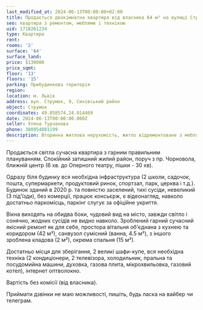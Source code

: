 ```yaml
---
last_modified_at: 2024-06-13T00:00:00+02:00
title: Продається двокімнатна квартира від власника 64 м² на вулиці Струмок
seo: квартира з ремонтом, меблями і технікою
uid: 1718261234
type: Квартира
rent:
rooms: '2'
surface: '64'
surface_land:
price: $130000
price_sqmt:
floor: '13'
floors: '15'
parking: Прибудинкова територія
region:
location: м. Львів
address: вул. Струмок, 9, Сихівський район
object: Струмок
coordinates: 49.858574,24.014469
date: 2024-06-13T00:00:00.000Z
seller: Уляна Турчанова
phone: 380954801199
description: Вторинна житлова нерухомість, житло відремонтоване з меблями і технікою, придатне і готове для проживання
---
```


Продається світла сучасна квартира з гарним правильним плануванням. Спокійний затишний жилий район, поруч з пр. Чорновола, ближній центр (6 хв. до Оперного театру, пішки - 30 хв).

Одразу біля будинку вся необхідна інфраструктура (2 школи, садочок, пошта, супермаркети, продуктовий ринок, спортзал, парк, церква і т.д.).
Будинок зданий в 2020 р. та повністю заселений, тихі сусіди, невеликий (3 під'їзди), без комерції, працює консьєрж, є відеонагляд, навколо достатньо паркомісць, паркінг слугує за офіційне укриття.

Вікна виходять на обидва боки, чудовий вид на місто, завжди світло і сонячно, жодних сусідів не видно навколо. Зроблений гарний сучасний якісний ремонт як для себе, простора вітальня об'єднана з кухнею та коридором (42 м²), санвузол сумісний (ванна, 4.5 м²), з іншого зроблена кладова (2 м²), окрема спальня (15 м²).

Достатньо місця для зберігання, 2 великі шафи-купе, вся необхідна техніка (2 кондиціонери, 2 телевізора, холодильник, пральна та посудомийна машини, духовка, газова плита, мікрохвильовка, газовий котел), інтернет оптволокно.

Вартість без комісії (від власника).

Приймати дзвінки не маю можливості, пишіть, будь ласка на вайбер чи телеграм.
